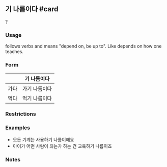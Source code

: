 ## 기 나름이다 #card
?
### Usage
follows verbs and means "depend on, be up to". Like depends on how one teaches.
### Form
<!--SR:!2024-12-05,3,250-->

|     | 기 나름이다  |
| --- | ------- |
| 가다  | 가기 나름이다 |
| 먹다  | 먹기 나름이다 |
### Restrictions

### Examples
* 모든 기계는 사용하기 나름이에요
* 아이가 어떤 사람이 되는가 하는 건 교육하기 나름이죠
### Notes
